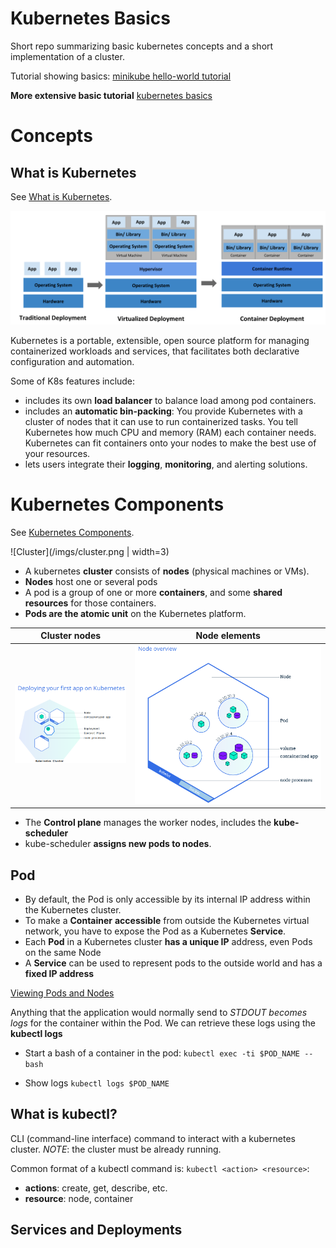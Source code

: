 # Kubernetes Basics

Short repo summarizing basic kubernetes concepts and a short implementation of a cluster.

Tutorial showing basics:
[minikube hello-world tutorial](https://kubernetes.io/docs/tutorials/hello-minikube/)

**More extensive basic tutorial**
[kubernetes basics](https://kubernetes.io/docs/tutorials/kubernetes-basics/)

# Concepts

## What is Kubernetes
See [What is Kubernetes](https://kubernetes.io/docs/concepts/overview/what-is-kubernetes/ ).

![Difference between traditional, virtualized and container deployments.](/imgs/traditional_vs_virtualized_vs_container.png)

Kubernetes is a portable, extensible, open source platform for managing containerized workloads and services, that facilitates both declarative configuration and automation.

Some of K8s features include:
- includes its own **load balancer** to balance load among pod containers.
- includes an **automatic bin-packing**: You provide Kubernetes with a cluster of nodes that it can use to run containerized tasks. You tell Kubernetes how much CPU and memory (RAM) each container needs. Kubernetes can fit containers onto your nodes to make the best use of your resources.
- lets users integrate their **logging**, **monitoring**, and alerting solutions.

# Kubernetes Components

See [Kubernetes Components](https://kubernetes.io/docs/concepts/overview/components/).

![Cluster](/imgs/cluster.png | width=3)

- A kubernetes **cluster** consists of **nodes** (physical machines or VMs).
- **Nodes** host one or several pods
- A pod is a group of one or more **containers**, and some **shared resources** for those containers.
- **Pods are the atomic unit** on the Kubernetes platform.

Cluster nodes             |  Node elements
:-------------------------:|:-------------------------:
![](/imgs/node_cluster.png)  |  ![](/imgs/node_overview.png)

- The **Control plane** manages the worker nodes, includes the **kube-scheduler**
- kube-scheduler **assigns new pods to nodes**.



## Pod

- By default, the Pod is only accessible by its internal IP address within the Kubernetes cluster.
- To make a **Container** **accessible** from outside the Kubernetes virtual network, you have to expose the Pod as a Kubernetes **Service**.
- Each **Pod** in a Kubernetes cluster **has a unique IP** address, even Pods on the same Node
- A **Service** can be used to represent pods to the outside world and has a **fixed IP address**

[Viewing Pods and Nodes](https://kubernetes.io/docs/tutorials/kubernetes-basics/explore/explore-intro/)

Anything that the application would normally send to *STDOUT becomes logs* for the container within the Pod.
We can retrieve these logs using the **kubectl logs**


- Start a bash of a container in the pod:
`kubectl exec -ti $POD_NAME -- bash`

- Show logs
`kubectl logs $POD_NAME`


## What is kubectl?

CLI (command-line interface) command to interact with a kubernetes cluster. *NOTE*: the cluster must be already running.

Common format of a kubectl command is: `kubectl <action> <resource>`:
- **actions**: create, get, describe, etc.
- **resource**: node, container

## Services and Deployments
